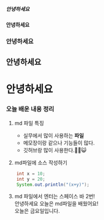 ##### 안녕하세요
#### 안녕하세요
### 안녕하세요
## 안녕하세요
# 안녕하세요


### 오늘 배운 내용 정리
1. md 파일 특징 
    - 실무에서 많이 사용하는 **파일**
    - 메모장이랑 같으나 기능들이 많다.
    - 깃허브랑 많이 사용한다.🐱‍👤😺
 
2. md파일에 소스 작성하기
```java
    int x = 10;
    int y = 20;
    System.out.println("(x+y)");
```
3. md 파일에서 엔터는 스페이스 바 2번!  
안녕하세요 오늘은 md파일을 배웠어요!  
오늘은 금요일입니다.

